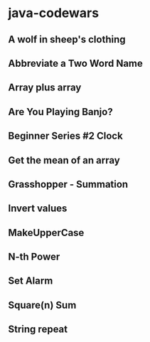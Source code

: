 # java-codewars

## A wolf in sheep's clothing
## Abbreviate a Two Word Name
## Array plus array
## Are You Playing Banjo?
## Beginner Series #2 Clock
## Get the mean of an array
## Grasshopper - Summation
## Invert values
## MakeUpperCase
## N-th Power
## Set Alarm
## Square(n) Sum
## String repeat
